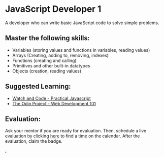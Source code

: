 # JavaScript Developer 1

A developer who can write basic JavaScript code to solve simple problems.

## Master the following skills:

* Variables (storing values and functions in variables, reading values)
* Arrays (Creating, adding to, removing, indexes)
* Functions (creating and calling)
* Primitives and other built-in datatypes
* Objects (creation, reading values)

## Suggested Learning:

* [Watch and Code - Practical Javascript](https://watchandcode.com/)
* [The Odin Project - Web Development 101](https://www.theodinproject.com/)

## Evaluation:

Ask your mentor if you are ready for evaluation. Then, schedule a live evaluation by clicking [here](https://calendly.com/codex-academy/level-1-mastery-evaluation?a1=Javascript%20Developer%201&a2=BZ4TfqPOQBqUsCy4FLVNQw) to find a time on the calendar. After the evaluation, claim the badge.

[.](level-1)
